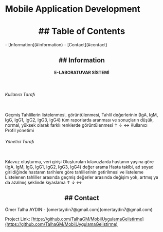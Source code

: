 #  Mobile Application Development 
<h1 align="center">## Table of Contents  </h1>
- [Information](#information)
- [Contact](#contact)         
<h2 align="center">## Information  </h2>
<h4 align="center">  E-LABORATUVAR SİSTEMİ  </h4>
<br>
<h6>Kullanıcı Tarafı</h6>
<br>
Geçmiş Tahlillerin listelenmesi, görüntülenmesi,
Tahlil değerlerinin (IgA, IgM, IgG, IgG1, IgG2, IgG3, IgG4) tüm raporlarda aranması ve
sonuçların düşük, normal, yüksek olarak farklı renklerde görüntülenmesi ↑ ↓ ↔
Kullanıcı Profil yönetimi
<br>
<h6>Yönetici Tarafı</h6>
<br>
Kılavuz oluşturma, veri girişi
Oluşturulan kılavuzlarda hastanın yaşına göre (IgA, IgM, IgG, IgG1, IgG2, IgG3, IgG4) değer
arama
Hasta takibi, ad soyad girildiğinde hastanın tarihlere göre tahlillerinin getirilmesi ve listeleme
Listelenen tahliller arasında geçmiş değerler arasında değişim yok, artmış ya da azalmış şeklinde
kıyaslama ↑ ↓ ↔



<h2 align="center"> ## Contact </h2>
Ömer Talha AYDIN - [omertaydin7@gmail.com](omertaydin7@gmail.com)

Project Link: [https://github.com/TalhaGM/MobilUygulamaGelistirme](https://github.com/TalhaGM/MobilUygulamaGelistirme)
